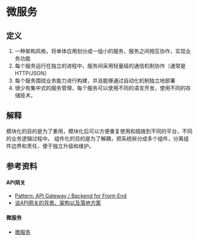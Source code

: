 # 微服务

## 定义
1. 一种架构风格，将单体应用划分成一组小的服务，服务之间相互协作，实现业务功能
2. 每个服务运行在独立的进程中，服务间采用轻量级的通信机制协作（通常是HTTP/JSON）
3. 每个服务围绕业务能力进行构建，并且能够通过自动化机制独立地部署
4. 很少有集中式的服务管理，每个服务可以使用不同的语言开发，使用不同的存储技术，

## 解释
模块化的目的是为了重用，模块化后可以方便重复使用和插拨到不同的平台，不同的业务逻辑过程中。
组件化的目的是为了解耦，把系统拆分成多个组件，分离组件边界和责任，便于独立升级和维护。

## 参考资料
#### API网关
* [Pattern: API Gateway / Backend for Front-End](http://microservices.io/patterns/apigateway.html)
* [谈API网关的背景、架构以及落地方案](http://www.infoq.com/cn/news/2016/07/API-background-architecture-floo)

#### 微服务
* [微服务](http://microservices.io/index.html)